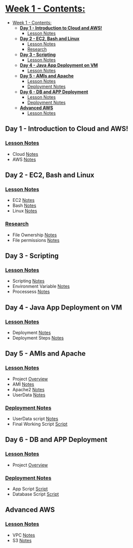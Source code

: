 # <u>Week 1 - Contents:</u>
- [Week 1 - Contents:](#week-1---contents)
  - [**Day 1 - Introduction to Cloud and AWS!**](#day-1---introduction-to-cloud-and-aws)
    - [Lesson Notes](#lesson-notes)
  - [**Day 2 - EC2, Bash and Linux**](#day-2---ec2-bash-and-linux)
    - [Lesson Notes](#lesson-notes-1)
    - [Research](#research)
  - [**Day 3 - Scripting**](#day-3---scripting)
    - [Lesson Notes](#lesson-notes-2)
  - [**Day 4 - Java App Deployment on VM**](#day-4---java-app-deployment-on-vm)
    - [Lesson Notes](#lesson-notes-3)
  - [**Day 5 - AMIs and Apache**](#day-5---amis-and-apache)
    - [Lesson Notes](#lesson-notes-4)
    - [Deployment Notes](#deployment-notes)
  - [**Day 6 - DB and APP Deployment**](#day-6---db-and-app-deployment)
    - [Lesson Notes](#lesson-notes-5)
    - [Deployment Notes](#deployment-notes-1)
  - [**Advanced AWS**](#advanced-aws)
    - [Lesson Notes](#lesson-notes-6)

## **Day 1 - Introduction to Cloud and AWS!**

### <u>Lesson Notes</u>
 - Cloud [Notes](Day-1/Cloud.md)
 - AWS [Notes](Day-1/AWS.md)

## **Day 2 - EC2, Bash and Linux**

### <u>Lesson Notes</u>
 - EC2 [Notes](Day-2/EC2.md)
 - Bash [Notes](Day-2/Bash.md)
 - Linux [Notes](Day-2/Linux.md)
  
### <u>Research</u>
- File Ownership [Notes](Day-2/fileOwnership.md)
- File permissions [Notes](Day-2/filePermissions.md)


## **Day 3 - Scripting**
### <u>Lesson Notes</u>
- Scripting [Notes](Day-3/Scripting.md)
- Environment Variable [Notes](Day-3/EnvironmentVariables.md)
- Processess [Notes](Day-3/Processes.md)

## **Day 4 - Java App Deployment on VM**
### <u>Lesson Notes</u>
- Deployment [Notes](Day-4/DeploymentTiers.md)
- Deployment Steps [Notes](Day-4/DeployingJavaApp.md)

## **Day 5 - AMIs and Apache**
### <u>Lesson Notes</u>
- Project [Overview](Day-5/ProjectOverview.md)
- AMI [Notes](Day-5/AMI.md)
- Apache2 [Notes](Day-5/Apache2.md)
- UserData [Notes](Day-5/UserData.md)

### <u>Deployment Notes</u>
- UserData script [Notes](Day-5/userDataScript.md)
- Final Working Script [Script](Day-5/FinalScript)

## **Day 6 - DB and APP Deployment**
### <u>Lesson Notes</u>
- Project [Overview](Day-6/ProjectOverview.md)

### <u>Deployment Notes</u>
- App Script [Script](Day-6/AppScript.md)
- Database Script [Script](Day-6/DBScript.md)

## **Advanced AWS**

### <u>Lesson Notes</u>
- VPC [Notes](<Advanced AWS/VPC.md>)
- S3 [Notes](<Advanced AWS/S3.md>)
